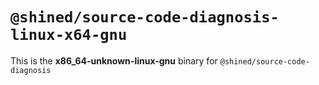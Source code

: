 # `@shined/source-code-diagnosis-linux-x64-gnu`

This is the **x86_64-unknown-linux-gnu** binary for `@shined/source-code-diagnosis`
